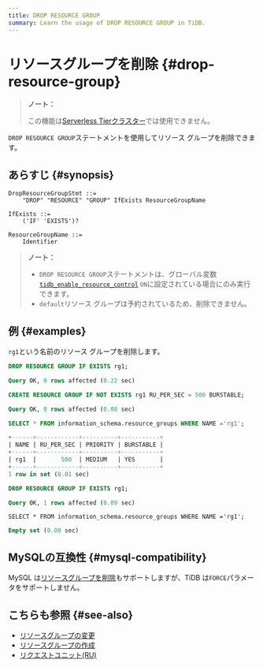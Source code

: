```yaml
---
title: DROP RESOURCE GROUP
summary: Learn the usage of DROP RESOURCE GROUP in TiDB.
---
```


# リソースグループを削除 {#drop-resource-group}

<CustomContent platform="tidb-cloud">

> **ノート：**
>
> この機能は[<a href="/tidb-cloud/select-cluster-tier.md#serverless-tier-beta">Serverless Tierクラスター</a>](/tidb-cloud/select-cluster-tier.md#serverless-tier-beta)では使用できません。

</CustomContent>

`DROP RESOURCE GROUP`ステートメントを使用してリソース グループを削除できます。

## あらすじ {#synopsis}

```ebnf+diagram
DropResourceGroupStmt ::=
    "DROP" "RESOURCE" "GROUP" IfExists ResourceGroupName

IfExists ::=
    ('IF' 'EXISTS')?

ResourceGroupName ::=
    Identifier
```

> **ノート：**
>
> -   `DROP RESOURCE GROUP`ステートメントは、グローバル変数[<a href="/system-variables.md#tidb_enable_resource_control-new-in-v660">`tidb_enable_resource_control`</a>](/system-variables.md#tidb_enable_resource_control-new-in-v660) `ON`に設定されている場合にのみ実行できます。
> -   `default`リソース グループは予約されているため、削除できません。

## 例 {#examples}

`rg1`という名前のリソース グループを削除します。

```sql
DROP RESOURCE GROUP IF EXISTS rg1;
```

```sql
Query OK, 0 rows affected (0.22 sec)
```

```sql
CREATE RESOURCE GROUP IF NOT EXISTS rg1 RU_PER_SEC = 500 BURSTABLE;
```

```sql
Query OK, 0 rows affected (0.08 sec)
```

```sql
SELECT * FROM information_schema.resource_groups WHERE NAME ='rg1';
```

```sql
+------+------------+----------+-----------+
| NAME | RU_PER_SEC | PRIORITY | BURSTABLE |
+------+------------+----------+-----------+
| rg1  |       500  | MEDIUM   | YES       |
+------+------------+----------+-----------+
1 row in set (0.01 sec)
```

```sql
DROP RESOURCE GROUP IF EXISTS rg1;
```

```sql
Query OK, 1 rows affected (0.09 sec)
```

```
SELECT * FROM information_schema.resource_groups WHERE NAME ='rg1';
```

```sql
Empty set (0.00 sec)
```

## MySQLの互換性 {#mysql-compatibility}

MySQL は[<a href="https://dev.mysql.com/doc/refman/8.0/en/drop-resource-group.html">リソースグループを削除</a>](https://dev.mysql.com/doc/refman/8.0/en/drop-resource-group.html)もサポートしますが、TiDB は`FORCE`パラメータをサポートしません。

## こちらも参照 {#see-also}

-   [<a href="/sql-statements/sql-statement-alter-resource-group.md">リソースグループの変更</a>](/sql-statements/sql-statement-alter-resource-group.md)
-   [<a href="/sql-statements/sql-statement-create-resource-group.md">リソースグループの作成</a>](/sql-statements/sql-statement-create-resource-group.md)
-   [<a href="/tidb-resource-control.md#what-is-request-unit-ru">リクエストユニット(RU)</a>](/tidb-resource-control.md#what-is-request-unit-ru)
